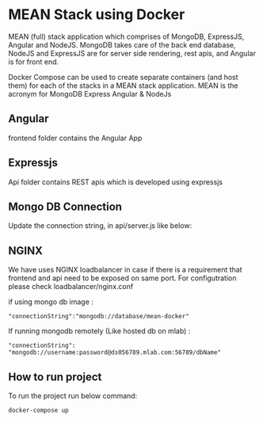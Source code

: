 # MEAN Stack using Docker

MEAN (full) stack application which comprises of MongoDB, ExpressJS, Angular and NodeJS. MongoDB takes care of the back end database, NodeJS and ExpressJS are for server side rendering, rest apis, and Angular is for front end.

Docker Compose can be used to create separate containers (and host them) for each of the stacks in a MEAN stack application. MEAN is the acronym for MongoDB Express Angular & NodeJs

## Angular

frontend folder contains the Angular App

## Expressjs

Api folder contains REST apis which is developed using expressjs

## Mongo DB Connection

Update the connection string, in api/server.js like below:

## NGINX

We have uses NGINX loadbalancer in case if there is a requirement that frontend and api need to be exposed on same port. For configutration please check loadbalancer/nginx.conf

if using mongo db image :

`"connectionString":"mongodb://database/mean-docker"`

If running mongodb remotely (Like hosted db on mlab) :

`"connectionString": "mongodb://username:password@ds056789.mlab.com:56789/dbName"`

## How to run project

To run the project run below command:

`docker-compose up`
